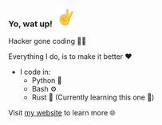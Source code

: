 ### Yo, wat up! <img src="https://raw.githubusercontent.com/glymphie/glymphie/main/v.gif" width="40px" height="40px" />

Hacker gone coding 👨‍💻

Everything I do, is to make it better ❤️

- I code in:
    - Python 🐍
    - Bash ⚙️
    - Rust 🦀 (Currently learning this one 🌱)

Visit [my website](https://glymphie.xyz/) to learn more 🌐

